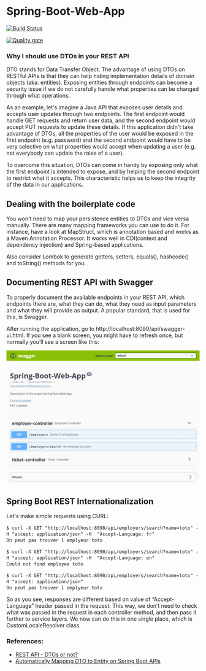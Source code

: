 # Spring-Boot-Web-App

[![Build Status](https://travis-ci.org/medJarray/Spring-Boot-Web-App.svg?branch=master)](https://travis-ci.org/medJarray/Spring-Boot-Web-App)

[![Quality gate](https://sonarcloud.io/api/project_badges/quality_gate?project=com.springApp%3Aspring5webapp)](https://sonarcloud.io/dashboard?id=com.springApp%3Aspring5webapp)


### Why I should use DTOs in your REST API
DTO stands for Data Transfer Object. The  advantage of using DTOs on RESTful APIs is that they can help hiding implementation details of domain objects (aka. entities). 
Exposing entities through endpoints can become a security issue if we do not carefully handle what properties can be changed through what operations.

As an example, let's imagine a Java API that exposes user details and accepts user updates through two endpoints. 
The first endpoint would handle GET requests and return user data, and the second endpoint would accept PUT requests to update these details. 
If this application didn't take advantage of DTOs, all the properties of the user would be exposed in the first endpoint (e.g. password) and 
the second endpoint would have to be very selective on what properties would accept when updating a user (e.g. not everybody can update the roles of a user).

To overcome this situation, DTOs can come in handy by exposing only what the first endpoint is intended to expose, and by helping the second endpoint to restrict what it accepts. 
This characteristic helps us to keep the integrity of the data in our applications.


## Dealing with the boilerplate code
You won't need to map your persistence entities to DTOs and vice versa manually. There are many mapping frameworks you can use to do it. For instance, have a look at MapStruct, which is annotation based and works as a Maven Annotation Processor. It works well in CDI(context and dependency injection) and Spring-based applications.

Also consider Lombok to generate getters, setters, equals(), hashcode() and toString() methods for you.


## Documenting REST API with Swagger

To properly document the available endpoints in your REST API, which endpoints there are, what they can do, what they need as input parameters and what they will provide as output. A popular standard, that is used for this, is Swagger.

After running the application, go to http://localhost:8090/api/swagger-ui.html. If you see a blank screen, you might have to refresh once, but normally you’ll see a screen like this:

![img](src/main/resources/screen-shot/swagger.jpg "Title")

## Spring Boot REST Internationalization

Let's make simple requests using CURL:
```console
$ curl -X GET "http://localhost:8090/api/employers/search?name=toto" -H "accept: application/json" -H  "Accept-Language: fr"
On peut pas trouver l emplyeur toto
```
```console
$ curl -X GET "http://localhost:8090/api/employers/search?name=toto" -H "accept: application/json" -H  "Accept-Language: en"
Could not find employee toto
```
```console
$ curl -X GET "http://localhost:8090/api/employers/search?name=toto" -H "accept: application/json"
On peut pas trouver l emplyeur toto
```
So as you see, responses are different based on value of “Accept-Language” header passed in the request. This way, we don’t need to check what was passed in the request in each controller method, and then pass it further to service layers. We now can do this in one single place, which is CustomLocaleResolver class.


### References: 
* [REST API - DTOs or not?](https://stackoverflow.com/a/36175349/8956678)
* [Automatically Mapping DTO to Entity on Spring Boot APIs](https://auth0.com/blog/automatically-mapping-dto-to-entity-on-spring-boot-apis)